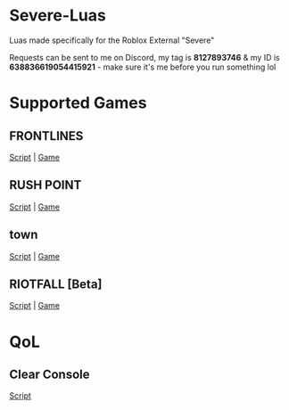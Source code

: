 # Severe-Luas
Luas made specifically for the Roblox External "Severe"

Requests can be sent to me on Discord, my tag is **8127893746** & my ID is **638836619054415921** - make sure it's me before you run something lol

# Supported Games
## FRONTLINES
[Script](https://github.com/sen-jp/Severe-Luas/blob/main/Frontlines.lua) | [Game](https://www.roblox.com/games/5938036553)
## RUSH POINT
[Script](https://github.com/sen-jp/Severe-Luas/blob/main/RushPoint.lua) | [Game](https://www.roblox.com/games/5993942214)
## town
[Script](https://github.com/sen-jp/Severe-Luas/blob/main/town.lua) | [Game](https://www.roblox.com/games/4991214437)
## RIOTFALL [Beta]
[Script](https://github.com/sen-jp/Severe-Luas/blob/main/RIOTFALL.lua) | [Game](https://www.roblox.com/games/7796842481)


# QoL
## Clear Console
[Script](https://github.com/sen-jp/Severe-Luas/blob/main/clear_console.lua)
